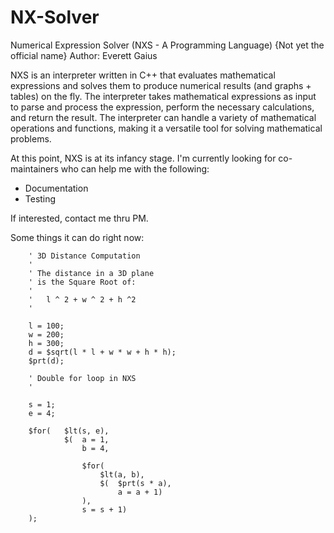 # NX-Solver
Numerical Expression Solver (NXS - A Programming Language) {Not yet the official name}
Author: Everett Gaius

NXS is an interpreter written in C++ that evaluates mathematical expressions and solves them to produce numerical results (and graphs + tables) on the fly. The interpreter takes mathematical expressions as input to parse and process the expression, perform the necessary calculations, and return the result. The interpreter can handle a variety of mathematical operations and functions, making it a versatile tool for solving mathematical problems. 

At this point, NXS is at its infancy stage. I'm currently looking for co-maintainers who can help me with the following:

- Documentation
- Testing

If interested, contact me thru PM.

Some things it can do right now:

```
    ' 3D Distance Computation
    '
    ' The distance in a 3D plane
    ' is the Square Root of:
    '
    '   l ^ 2 + w ^ 2 + h ^2
    '

    l = 100;
    w = 200;
    h = 300;
    d = $sqrt(l * l + w * w + h * h);
    $prt(d);

```

```
    ' Double for loop in NXS
    '

    s = 1;
    e = 4;

    $for(   $lt(s, e),
            $(  a = 1,
                b = 4,

                $for(
                    $lt(a, b),
                    $(  $prt(s * a),
                        a = a + 1)
                ),
                s = s + 1)
    );

```